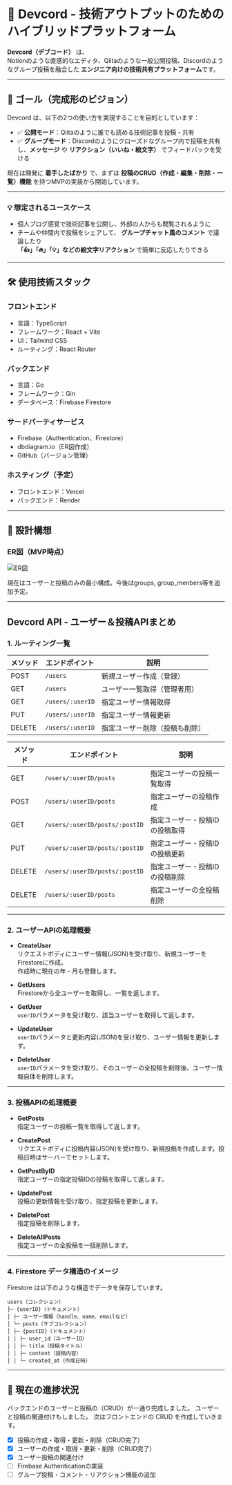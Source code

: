 # 🚀 Devcord - 技術アウトプットのためのハイブリッドプラットフォーム

**Devcord（デブコード）** は、  
Notionのような直感的なエディタ、Qiitaのような一般公開投稿、Discordのようなグループ投稿を融合した
**エンジニア向けの技術共有プラットフォーム**です。

---

## 🎯 ゴール（完成形のビジョン）

Devcord は、以下の2つの使い方を実現することを目的としています：

- ✅ **公開モード**：Qiitaのように誰でも読める技術記事を投稿・共有  
- ✅ **グループモード**：Discordのようにクローズドなグループ内で投稿を共有し、**メッセージ** や **リアクション（いいね・絵文字）** でフィードバックを受ける

現在は開発に **着手したばかり** で、まずは **投稿のCRUD（作成・編集・削除・一覧）機能** を持つMVPの実装から開始しています。

---

### 💡 想定されるユースケース

- 個人ブログ感覚で技術記事を公開し、外部の人からも閲覧されるように
- チームや仲間内で投稿をシェアして、 **グループチャット風のコメント** で議論したり  
  **「👍」「🔥」「💡」などの絵文字リアクション** で簡単に反応したりできる

---

## 🛠 使用技術スタック

### フロントエンド
- 言語：TypeScript
- フレームワーク：React + Vite
- UI：Tailwind CSS
- ルーティング：React Router

### バックエンド
- 言語：Go
- フレームワーク：Gin
- データベース：Firebase Firestore

### サードパーティサービス
- Firebase（Authentication、Firestore）
- dbdiagram.io（ER図作成）
- GitHub（バージョン管理）

### ホスティング（予定）
- フロントエンド：Vercel
- バックエンド：Render

---

## 🧩 設計構想

### ER図（MVP時点）
![ER図](https://github.com/user-attachments/assets/17cb5ab0-b296-4c1a-831e-aeb6fcc16a3e)

現在はユーザーと投稿のみの最小構成。今後はgroups, group_menbers等を追加予定。

---

## Devcord API - ユーザー＆投稿APIまとめ

### 1. ルーティング一覧

| メソッド | エンドポイント                        | 説明                          |
|----------|------------------------------------|-------------------------------|
| POST     | `/users`                           | 新規ユーザー作成（登録）      |
| GET      | `/users`                           | ユーザー一覧取得（管理者用）  |
| GET      | `/users/:userID`                   | 指定ユーザー情報取得          |
| PUT      | `/users/:userID`                   | 指定ユーザー情報更新          |
| DELETE   | `/users/:userID`                   | 指定ユーザー削除（投稿も削除）|

| メソッド | エンドポイント                        | 説明                          |
|----------|------------------------------------|-------------------------------|
| GET      | `/users/:userID/posts`             | 指定ユーザーの投稿一覧取得    |
| POST     | `/users/:userID/posts`             | 指定ユーザーの投稿作成        |
| GET      | `/users/:userID/posts/:postID`    | 指定ユーザー・投稿IDの投稿取得|
| PUT      | `/users/:userID/posts/:postID`    | 指定ユーザー・投稿IDの投稿更新|
| DELETE   | `/users/:userID/posts/:postID`    | 指定ユーザー・投稿IDの投稿削除|
| DELETE   | `/users/:userID/posts`             | 指定ユーザーの全投稿削除      |

---

### 2. ユーザーAPIの処理概要

- **CreateUser**  
  リクエストボディにユーザー情報(JSON)を受け取り、新規ユーザーをFirestoreに作成。  
  作成時に現在の年・月も登録します。

- **GetUsers**  
  Firestoreから全ユーザーを取得し、一覧を返します。

- **GetUser**  
  `userID`パラメータを受け取り、該当ユーザーを取得して返します。

- **UpdateUser**  
  `userID`パラメータと更新内容(JSON)を受け取り、ユーザー情報を更新します。

- **DeleteUser**  
  `userID`パラメータを受け取り、そのユーザーの全投稿を削除後、ユーザー情報自体を削除します。

---

### 3. 投稿APIの処理概要

- **GetPosts**  
  指定ユーザーの投稿一覧を取得して返します。

- **CreatePost**  
  リクエストボディに投稿内容(JSON)を受け取り、新規投稿を作成します。投稿日時はサーバーでセットします。

- **GetPostByID**  
  指定ユーザーの指定投稿IDの投稿を取得して返します。

- **UpdatePost**  
  投稿の更新情報を受け取り、指定投稿を更新します。

- **DeletePost**  
  指定投稿を削除します。

- **DeleteAllPosts**  
  指定ユーザーの全投稿を一括削除します。

---

### 4. Firestore データ構造のイメージ
Firestore は以下のような構造でデータを保存しています。
```
users（コレクション）
├─ {userID}（ドキュメント）
│ ├─ ユーザー情報（handle、name、emailなど）
│ └─ posts（サブコレクション）
│ ├─ {postID}（ドキュメント）
│ │ ├─ user_id（ユーザーID）
│ │ ├─ title（投稿タイトル）
│ │ ├─ content（投稿内容）
│ │ └─ created_at（作成日時）
```

---

## 🚧 現在の進捗状況

バックエンドのユーザーと投稿の（CRUD）が一通り完成しました。
ユーザーと投稿の関連付けもしました。
次はフロントエンドの CRUD を作成していきます。

- [x] 投稿の作成・取得・更新・削除（CRUD完了）
- [x] ユーザーの作成・取得・更新・削除（CRUD完了）
- [x] ユーザー投稿の関連付け
- [ ] Firebase Authenticationの実装
- [ ] グループ投稿・コメント・リアクション機能の追加